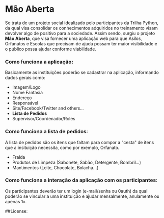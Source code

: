 # Mão Aberta
Se trata de um projeto social idealizado pelo participantes da Trilha Python, da qual visa consolidar os conhecimentos adquiridos no treinamento visam devolver algo de positivo para a sociedade.
Assim sendo, surgiu o projeto **Mão Aberta**, que visa fornecer uma aplicação web para que Asilos, Orfanatos e Escolas que precisam de ajuda possam ter maior visibilidade e o público possa ajudar conforme viabilidade.

### Como funciona a aplicação:

Basicamente as instituições poderão se cadastrar na aplicação, informando dados gerais como:
 - Imagem/Logo
 - Nome Fantasia
 - Endereço
 - Responsável
 - Site/Facebook/Twitter and others...
 - **Lista de Pedidos**
 - Supervisor/Coordenador/Roles
 
 ### Como funciona a lista de pedidos:

 A lista de pedidos são os itens que faltam para compor a  "cesta" de itens que a insituição necessita, como por exemplo, Orfanato.
  - Fralda
  - Produtos de Limpeza (Sabonete, Sabão, Detergente, Bombril...)
  - Mantimentos (Leite, Chocolate, Bolacha...)
  
  ### Como funciona a interação da aplicação com os participantes:
  Os participantes deverão ter um login (e-mail/senha ou 0auth) da qual poderão se vincular a uma instituição e ajudar mensalmente, anulamente ou apenas 1x.
  
  
  ##License:
